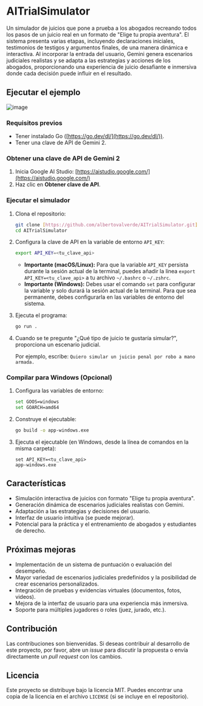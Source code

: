 # AITrialSimulator

Un simulador de juicios que pone a prueba a los abogados recreando todos los pasos de un juicio real en un formato de "Elige tu propia aventura". El sistema presenta varias etapas, incluyendo declaraciones iniciales, testimonios de testigos y argumentos finales, de una manera dinámica e interactiva. Al incorporar la entrada del usuario, Gemini genera escenarios judiciales realistas y se adapta a las estrategias y acciones de los abogados, proporcionando una experiencia de juicio desafiante e inmersiva donde cada decisión puede influir en el resultado.

## Ejecutar el ejemplo
![image](https://github.com/user-attachments/assets/220efb9b-2eee-4b69-b0bb-7adda0887233)


### Requisitos previos

*   Tener instalado Go ([https://go.dev/dl/](https://go.dev/dl/)).
*   Tener una clave de API de Gemini 2.

### Obtener una clave de API de Gemini 2

1.  Inicia Google AI Studio: [https://aistudio.google.com/](https://aistudio.google.com/)
2.  Haz clic en **Obtener clave de API**.

### Ejecutar el simulador

1.  Clona el repositorio:

    ```bash
    git clone [https://github.com/albertovalverde/AITrialSimulator.git](https://github.com/albertovalverde/AITrialSimulator.git)
    cd AITrialSimulator
    ```

2.  Configura la clave de API en la variable de entorno `API_KEY`:

    ```bash
    export API_KEY=<tu_clave_api>
    ```

    *   **Importante (macOS/Linux):** Para que la variable `API_KEY` persista durante la sesión actual de la terminal, puedes añadir la línea `export API_KEY=<tu_clave_api>` a tu archivo `~/.bashrc` o `~/.zshrc`.
    *   **Importante (Windows):** Debes usar el comando `set` para configurar la variable y solo durará la sesión actual de la terminal. Para que sea permanente, debes configurarla en las variables de entorno del sistema.

3.  Ejecuta el programa:

    ```bash
    go run .
    ```

4.  Cuando se te pregunte "¿Qué tipo de juicio te gustaría simular?", proporciona un escenario judicial.

    Por ejemplo, escribe: `Quiero simular un juicio penal por robo a mano armada.`

### Compilar para Windows (Opcional)

1.  Configura las variables de entorno:

    ```bash
    set GOOS=windows
    set GOARCH=amd64
    ```

2.  Construye el ejecutable:

    ```bash
    go build -o app-windows.exe
    ```

3.  Ejecuta el ejecutable (en Windows, desde la línea de comandos en la misma carpeta):

    ```
    set API_KEY=<tu_clave_api>
    app-windows.exe
    ```

## Características

*   Simulación interactiva de juicios con formato "Elige tu propia aventura".
*   Generación dinámica de escenarios judiciales realistas con Gemini.
*   Adaptación a las estrategias y decisiones del usuario.
*   Interfaz de usuario intuitiva (se puede mejorar).
*   Potencial para la práctica y el entrenamiento de abogados y estudiantes de derecho.

## Próximas mejoras

*   Implementación de un sistema de puntuación o evaluación del desempeño.
*   Mayor variedad de escenarios judiciales predefinidos y la posibilidad de crear escenarios personalizados.
*   Integración de pruebas y evidencias virtuales (documentos, fotos, videos).
*   Mejora de la interfaz de usuario para una experiencia más inmersiva.
*   Soporte para múltiples jugadores o roles (juez, jurado, etc.).

## Contribución

Las contribuciones son bienvenidas. Si deseas contribuir al desarrollo de este proyecto, por favor, abre un *issue* para discutir la propuesta o envía directamente un *pull request* con los cambios.

## Licencia

Este proyecto se distribuye bajo la licencia MIT. Puedes encontrar una copia de la licencia en el archivo `LICENSE` (si se incluye en el repositorio).
